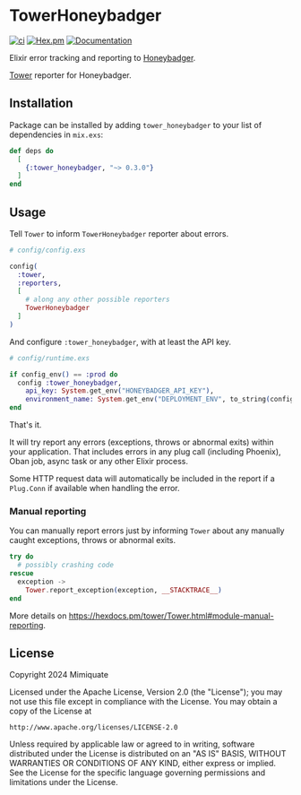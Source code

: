 # TowerHoneybadger

[![ci](https://github.com/mimiquate/tower_honeybadger/actions/workflows/ci.yml/badge.svg?branch=main)](https://github.com/mimiquate/tower_honeybadger/actions?query=branch%3Amain)
[![Hex.pm](https://img.shields.io/hexpm/v/tower_honeybadger.svg)](https://hex.pm/packages/tower_honeybadger)
[![Documentation](https://img.shields.io/badge/Documentation-purple.svg)](https://hexdocs.pm/tower_honeybadger)

Elixir error tracking and reporting to [Honeybadger](https://www.honeybadger.io/).

[Tower](https://github.com/mimiquate/tower) reporter for Honeybadger.

## Installation

Package can be installed by adding `tower_honeybadger` to your list of dependencies in `mix.exs`:

```elixir
def deps do
  [
    {:tower_honeybadger, "~> 0.3.0"}
  ]
end
```

## Usage

Tell `Tower` to inform `TowerHoneybadger` reporter about errors.

```elixir
# config/config.exs

config(
  :tower,
  :reporters,
  [
    # along any other possible reporters
    TowerHoneybadger
  ]
)
```

And configure `:tower_honeybadger`, with at least the API key.

```elixir
# config/runtime.exs

if config_env() == :prod do
  config :tower_honeybadger,
    api_key: System.get_env("HONEYBADGER_API_KEY"),
    environment_name: System.get_env("DEPLOYMENT_ENV", to_string(config_env()))
end
```

That's it.

It will try report any errors (exceptions, throws or abnormal exits) within your application. That includes errors in
any plug call (including Phoenix), Oban job, async task or any other Elixir process.

Some HTTP request data will automatically be included in the report if a `Plug.Conn` if available when handling the error.

### Manual reporting

You can manually report errors just by informing `Tower` about any manually caught exceptions, throws or abnormal exits.


```elixir
try do
  # possibly crashing code
rescue
  exception ->
    Tower.report_exception(exception, __STACKTRACE__)
end
```

More details on https://hexdocs.pm/tower/Tower.html#module-manual-reporting.

## License

Copyright 2024 Mimiquate

Licensed under the Apache License, Version 2.0 (the "License");
you may not use this file except in compliance with the License.
You may obtain a copy of the License at

    http://www.apache.org/licenses/LICENSE-2.0

Unless required by applicable law or agreed to in writing, software
distributed under the License is distributed on an "AS IS" BASIS,
WITHOUT WARRANTIES OR CONDITIONS OF ANY KIND, either express or implied.
See the License for the specific language governing permissions and
limitations under the License.
